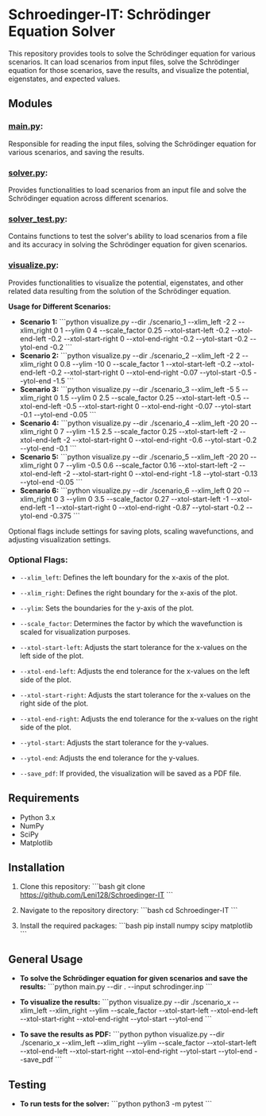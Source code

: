# Schroedinger-IT: Schrödinger Equation Solver

This repository provides tools to solve the Schrödinger equation for various scenarios. It can load scenarios from input files, solve the Schrödinger equation for those scenarios, save the results, and visualize the potential, eigenstates, and expected values.

## Modules

### [main.py](./main.py):
Responsible for reading the input files, solving the Schrödinger equation for various scenarios, and saving the results.


### [solver.py](./solver.py):
Provides functionalities to load scenarios from an input file and solve the Schrödinger equation across different scenarios.

### [solver_test.py](./solver_test.py):
Contains functions to test the solver's ability to load scenarios from a file and its accuracy in solving the Schrödinger equation for given scenarios.

### [visualize.py](./visualize.py):
Provides functionalities to visualize the potential, eigenstates, and other related data resulting from the solution of the Schrödinger equation.

**Usage for Different Scenarios:**

- **Scenario 1:**
\```python
visualize.py --dir ./scenario_1 --xlim_left -2 2 --xlim_right 0 1 --ylim 0 4 --scale_factor 0.25 --xtol-start-left -0.2 --xtol-end-left -0.2 --xtol-start-right 0 --xtol-end-right -0.2 --ytol-start -0.2 --ytol-end -0.2
\```
- **Scenario 2:**
\```python
visualize.py --dir ./scenario_2 --xlim_left -2 2 --xlim_right 0 0.8 --ylim -10 0 --scale_factor 1 --xtol-start-left -0.2 --xtol-end-left -0.2 --xtol-start-right 0 --xtol-end-right -0.07 --ytol-start -0.5 --ytol-end -1.5
\```
- **Scenario 3:**
\```python
visualize.py --dir ./scenario_3 --xlim_left -5 5 --xlim_right 0 1.5 --ylim 0 2.5 --scale_factor 0.25 --xtol-start-left -0.5 --xtol-end-left -0.5 --xtol-start-right 0 --xtol-end-right -0.07 --ytol-start -0.1 --ytol-end -0.05
\```
- **Scenario 4:**
\```python
visualize.py --dir ./scenario_4 --xlim_left -20 20 --xlim_right 0 7 --ylim -1.5 2.5 --scale_factor 0.25 --xtol-start-left -2 --xtol-end-left -2 --xtol-start-right 0 --xtol-end-right -0.6 --ytol-start -0.2 --ytol-end -0.1
\```
- **Scenario 5:**
\```python
visualize.py --dir ./scenario_5 --xlim_left -20 20 --xlim_right 0 7 --ylim -0.5 0.6 --scale_factor 0.16 --xtol-start-left -2 --xtol-end-left -2 --xtol-start-right 0 --xtol-end-right -1.8 --ytol-start -0.13 --ytol-end -0.05
\```
- **Scenario 6:**
\```python
visualize.py --dir ./scenario_6 --xlim_left 0 20 --xlim_right 0 3 --ylim 0 3.5 --scale_factor 0.27 --xtol-start-left -1 --xtol-end-left -1 --xtol-start-right 0 --xtol-end-right -0.87 --ytol-start -0.2 --ytol-end -0.375
\```

Optional flags include settings for saving plots, scaling wavefunctions, and adjusting visualization settings.

### Optional Flags:

- `--xlim_left`: Defines the left boundary for the x-axis of the plot.
  
- `--xlim_right`: Defines the right boundary for the x-axis of the plot.
  
- `--ylim`: Sets the boundaries for the y-axis of the plot.

- `--scale_factor`: Determines the factor by which the wavefunction is scaled for visualization purposes.

- `--xtol-start-left`: Adjusts the start tolerance for the x-values on the left side of the plot.

- `--xtol-end-left`: Adjusts the end tolerance for the x-values on the left side of the plot.

- `--xtol-start-right`: Adjusts the start tolerance for the x-values on the right side of the plot.

- `--xtol-end-right`: Adjusts the end tolerance for the x-values on the right side of the plot.

- `--ytol-start`: Adjusts the start tolerance for the y-values.

- `--ytol-end`: Adjusts the end tolerance for the y-values.

- `--save_pdf`: If provided, the visualization will be saved as a PDF file.

## Requirements
- Python 3.x
- NumPy
- SciPy
- Matplotlib

## Installation

1. Clone this repository:
\```bash
git clone https://github.com/Leni128/Schroedinger-IT
\```

2. Navigate to the repository directory:
\```bash
cd Schroedinger-IT
\```

3. Install the required packages:
\```bash
pip install numpy scipy matplotlib
\```

## General Usage
- **To solve the Schrödinger equation for given scenarios and save the results:**
\```python
main.py --dir . --input schrodinger.inp
\```

- **To visualize the results:**
\```python
visualize.py --dir ./scenario_x --xlim_left --xlim_right --ylim --scale_factor --xtol-start-left --xtol-end-left --xtol-start-right --xtol-end-right --ytol-start --ytol-end
\```
- **To save the results as PDF:**
\```python
python visualize.py --dir ./scenario_x --xlim_left --xlim_right --ylim --scale_factor --xtol-start-left --xtol-end-left --xtol-start-right --xtol-end-right --ytol-start --ytol-end --save_pdf
\```

## Testing
- **To run tests for the solver:**
\```python
python3 -m pytest
\```
